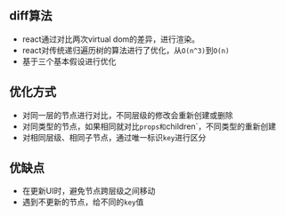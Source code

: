 ## diff算法
- react通过对比两次virtual dom的差异，进行渲染。
- react对传统递归遍历树的算法进行了优化，从`O(n^3)`到`O(n)`
- 基于三个基本假设进行优化

## 优化方式
- 对同一层的节点进行对比，不同层级的修改会重新创建或删除
- 对同类型的节点，如果相同就对比`props和`children`，不同类型的重新创建
- 对相同层级、相同子节点，通过唯一标识`key`进行区分

## 优缺点
- 在更新UI时，避免节点跨层级之间移动
- 遇到不更新的节点，给不同的`key`值
